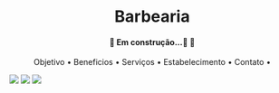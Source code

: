 <h1 align="center">Barbearia</h1>

<h4 align="center"> 
	🚧  Em construção...🚀  🚧
</h4>

<p align="center">
 <a>Objetivo</a> •
 <a>Beneficios</a> • 
 <a>Serviços</a> • 
 <a>Estabelecimento</a> • 
 <a>Contato</a> • 
</p>

<img src="https://user-images.githubusercontent.com/69200574/192762783-9e2e2143-3f08-4870-ad3a-2baaef61be87.PNG"/>
<img src="https://user-images.githubusercontent.com/69200574/192762914-d5831061-3a5b-4da8-9a9b-9fea10f8120e.PNG"/>
<img src="https://user-images.githubusercontent.com/69200574/192764140-73d33390-ff59-4564-a14d-8a1a3134639b.png"/>


